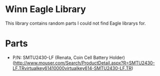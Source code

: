 Winn Eagle Library
========

This library contains random parts I could not find Eagle librarys for.


Parts
========
* P/N: SMTU2430-LF (Renata, Coin Cell Battery Holder) (http://www.mouser.com/Search/ProductDetail.aspx?R=SMTU2430-LF.TRvirtualkey61410000virtualkey614-SMTU2430-LF.TR)